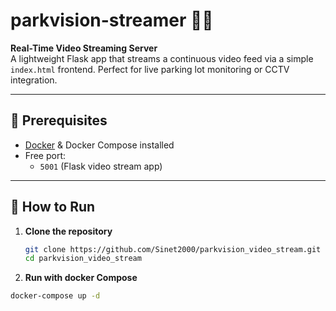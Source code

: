# parkvision-streamer 🎥🔥

**Real-Time Video Streaming Server**  
A lightweight Flask app that streams a continuous video feed via a simple `index.html` frontend. Perfect for live parking lot monitoring or CCTV integration.

---

## 🔧 Prerequisites

- [Docker](https://www.docker.com/) & Docker Compose installed
- Free port:
  - `5001` (Flask video stream app)

---

## 🚀 How to Run

1. **Clone the repository**

   ```bash
   git clone https://github.com/Sinet2000/parkvision_video_stream.git
   cd parkvision_video_stream
   ```

2. **Run with docker Compose**
```bash
docker-compose up -d
```
